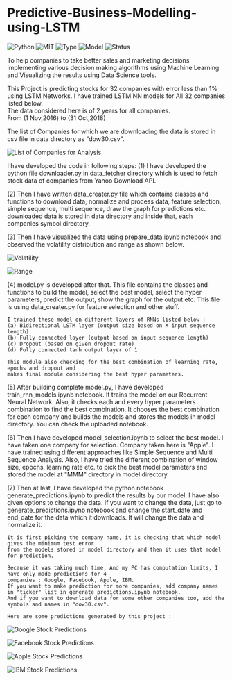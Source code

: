 # Predictive-Business-Modelling-using-LSTM


![Python](https://img.shields.io/badge/python-3.x-orange.svg)
![MIT](https://img.shields.io/github/license/mashape/apistatus.svg)
![Type](https://img.shields.io/badge/Deep-Learning-blue.svg) ![Model](https://img.shields.io/badge/Model-LSTM-red.svg)
![Status](https://img.shields.io/badge/Status-Completed-neon.svg)

To help companies to take better sales and marketing decisions implementing various decision making algorithms using Machine Learning and Visualizing the results using Data Science tools.

This Project is predicting stocks for 32 companies with error less than 1% using LSTM Networks.
 I have trained LSTM NN models for All 32 companies listed below.<br>
The data considered here is of 2 years for all companies. <br>
From (1 Nov,2016) to (31 Oct,2018)

The list of Companies for which we are downloading the data is stored in csv file in data directory
as "dow30.csv".

![List of Companies for Analysis](images/companies.PNG)

I have developed the code in following steps:
(1) I have developed the python file downloader.py in data_fetcher directory which 
    is used to fetch stock data of companies from Yahoo Download API.

(2) Then I have written data_creater.py file which contains classes and functions
    to download data, normalize and process data, feature selection, simple sequence, multi sequence,
    draw the graph for predictions etc.
    downloaded data is stored in data directory and inside that, each companies symbol directory.

(3) Then I have visualized the data using prepare_data.ipynb notebook and observed the volatility
    distribution and range as shown below.

![Volatility](images/volatility_distribution.PNG)

![Range](images/range.PNG)

(4) model.py is developed after that. This file contains the classes and functions to 
	build the model, select the best model, select the hyper parameters, predict the output,
	show the graph for the output etc.
	This file is using data_creater.py for feature selection and other stuff.

 	I trained these model on different layers of RNNs listed below : 
	(a) Bidirectional LSTM layer (output size based on X input sequence length)
    (b) Fully connected layer (output based on input sequence length)
   	(c) Dropout (based on given dropout rate) 
    (d) Fully connected tanh output layer of 1

    This module also checking for the best combination of learning rate, epochs and dropout and 
    makes final module considering the best hyper parameters.

(5) After building complete model.py, I have developed train_rnn_models.ipynb notebook.
	It trains the model on our Recurrent Neural Network. 
	Also, it checks each and every hyper parameters combination to find the best combination.
	It chooses the best combination for each company and builds the models and stores the models
	in model directory.
	You can check the uploaded notebook.

(6) Then I have developed model_selection.ipynb to select the best model. I have taken one company
    for selection. Company taken here is "Apple". 
    I have trained using different approaches like Simple Sequence and Multi Sequence Analysis.
    Also, I have tried the different combination of window size, epochs, learning rate etc. to pick
    the best model parameters and stored the model at "MMM" directory in model directory.

(7) Then at last, I have developed the python notebook generate_predictions.ipynb to predict the results
	by our model. I have also given options to change the data. If you want to change the data, just go 
	to generate_predictions.ipynb notebook and change the start_date and end_date for the data which it 
	downloads. It will change the data and normalize it.

	It is first picking the company name, it is checking that which model gives the minimum test error
	from the models stored in model directory and then it uses that model for prediction.

	Because it was taking much time, And my PC has computation limits, I have only made predictions for 4
	companies : Google, Facebook, Apple, IBM.
	If you want to make prediction for more companies, add company names in "ticker" list in generate_predictions.ipynb notebook. 
	And if you want to download data for some other companies too, add the symbols and names in "dow30.csv".

	Here are some predictions generated by this project :

![Google Stock Predictions](images/google_pred.PNG)

![Facebook Stock Predictions](images/fb_pred.PNG)

![Apple Stock Predictions](images/apple_pred.PNG)

![IBM Stock Predictions](images/ibm_pred.PNG)
